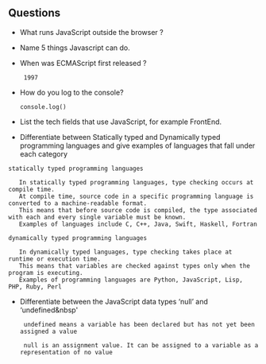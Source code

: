 ## Questions

* What runs JavaScript outside the browser ?
* Name 5 things Javascript can do.
* When was ECMAScript first released ?


       1997 
      
- How do you log to the console?


      console.log() 
 
 
- List the tech fields that use JavaScript, for example FrontEnd.
- Differentiate between Statically typed and Dynamically typed programming languages and give examples of languages that fall under each category

```statically typed programming languages```

       In statically typed programming languages, type checking occurs at compile time. 
       At compile time, source code in a specific programming language is converted to a machine-readable format.
       This means that before source code is compiled, the type associated with each and every single variable must be known.
       Examples of languages include C, C++, Java, Swift, Haskell, Fortran

```dynamically typed programming languages```

       In dynamically typed languages, type checking takes place at runtime or execution time.
       This means that variables are checked against types only when the program is executing.
       Examples of programming languages are Python, JavaScript, Lisp, PHP, Ruby, Perl
              
- Differentiate between the JavaScript data types ‘null’ and ‘undefined&nbsp'

       undefined means a variable has been declared but has not yet been assigned a value 
       
       null is an assignment value. It can be assigned to a variable as a representation of no value
